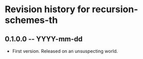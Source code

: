 # Revision history for recursion-schemes-th

## 0.1.0.0 -- YYYY-mm-dd

* First version. Released on an unsuspecting world.
